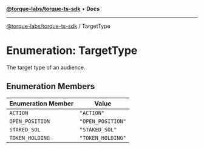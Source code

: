 [**@torque-labs/torque-ts-sdk**](../README.md) • **Docs**

***

[@torque-labs/torque-ts-sdk](../globals.md) / TargetType

# Enumeration: TargetType

The target type of an audience.

## Enumeration Members

| Enumeration Member | Value |
| ------ | ------ |
| `ACTION` | `"ACTION"` |
| `OPEN_POSITION` | `"OPEN_POSITION"` |
| `STAKED_SOL` | `"STAKED_SOL"` |
| `TOKEN_HOLDING` | `"TOKEN_HOLDING"` |
